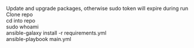 Update and upgrade packages, otherwise sudo token will expire during run\
Clone repo\
cd into repo\
sudo whoami\
ansible-galaxy install -r requirements.yml\
ansible-playbook main.yml

